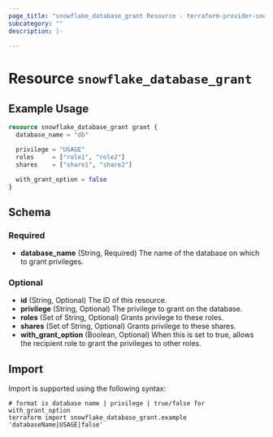 ```yaml
---
page_title: "snowflake_database_grant Resource - terraform-provider-snowflake"
subcategory: ""
description: |-
  
---
```


# Resource `snowflake_database_grant`



## Example Usage

```terraform
resource snowflake_database_grant grant {
  database_name = "db"

  privilege = "USAGE"
  roles     = ["role1", "role2"]
  shares    = ["share1", "share2"]

  with_grant_option = false
}
```

## Schema

### Required

- **database_name** (String, Required) The name of the database on which to grant privileges.

### Optional

- **id** (String, Optional) The ID of this resource.
- **privilege** (String, Optional) The privilege to grant on the database.
- **roles** (Set of String, Optional) Grants privilege to these roles.
- **shares** (Set of String, Optional) Grants privilege to these shares.
- **with_grant_option** (Boolean, Optional) When this is set to true, allows the recipient role to grant the privileges to other roles.

## Import

Import is supported using the following syntax:

```shell
# format is database name | privilege | true/false for with_grant_option
terraform import snowflake_database_grant.example 'databaseName|USAGE|false'
```
